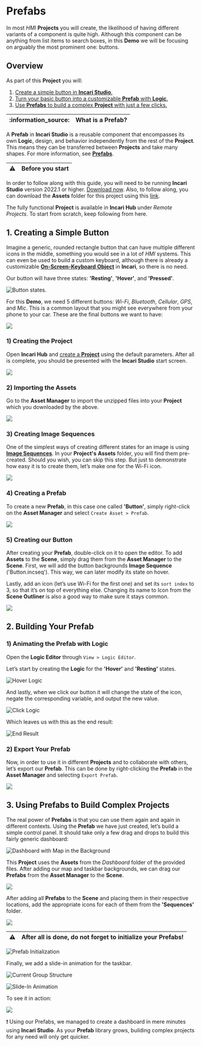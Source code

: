 # Prefabs

In most _HMI_ **Projects** you will create, the likelihood of having different variants of a component is quite high. Although this component can be anything from list items to search boxes, in this **Demo** we will be focusing on arguably the most prominent one: buttons.

## Overview

As part of this **Project** you will:

1. [Create a simple button in **Incari Studio**.](prefabs-demo.md#1-creating-a-simple-button)
2. [Turn your basic button into a customizable **Prefab** with **Logic**.](prefabs-demo.md#2-building-your-prefab)
3. [Use **Prefabs** to build a complex **Project** with just a few clicks.](prefabs-demo.md#3-using-prefabs-to-build-complex-projects)

| :information\_source: | **What is a Prefab?** |
| --------------------- | --------------------- |

A **Prefab** in **Incari Studio** is a reusable component that encompasses its own **Logic**, design, and behavior independently from the rest of the **Project**. This means they can be transferred between **Projects** and take many shapes. For more information, see [**Prefabs**](../objects-and-types/prefabs/).

| :warning: | **Before you start** |
| --------- | -------------------- |

In order to follow along with this guide, you will need to be running **Incari** **Studio** version 2022.1 or higher. [Download now](https://www.incari.com/incari-studio/). Also, to follow along, you can download the **Assets** folder for this project using this [link](https://repo.incari.com/incari/prefabs/-/archive/master/prefabs-master.zip?path=Assets).

The fully functional **Project** is available in **Incari Hub** under _Remote Projects_. To start from scratch, keep following from here.

## 1. Creating a Simple Button

Imagine a generic, rounded rectangle button that can have multiple different icons in the middle, something you would see in a lot of _HMI_ systems. This can even be used to build a custom keyboard, although there is already a customizable [**On-Screen-Keyboard** **Object**](../) in **Incari**, so there is no need.

Our button will have three states: **'Resting'**, **'Hover'**, and **'Pressed'**.

![Button states.](../.gitbook/assets/demoprefabs/demoprefabs_buttonstatesv2.png)

For this **Demo**, we need 5 different buttons: _Wi-Fi_, _Bluetooth_, _Cellular_, _GPS_, and _Mic_. This is a common layout that you might see everywhere from your phone to your car. These are the final buttons we want to have:

![](../.gitbook/assets/demoprefabs/demoprefabs_allbuttonsv2.png)

### 1) Creating the Project

Open **Incari Hub** and [create a **Project**](../getting-started/first-steps/creating-a-project.md) using the default parameters. After all is complete, you should be presented with the **Incari Studio** start screen.

![](../.gitbook/assets/demoprefabs/demoprefabs_createproject2.png)

### 2) Importing the Assets

Go to the **Asset Manager** to import the unzipped files into your **Project** which you downloaded by the above.

![](../.gitbook/assets/demoprefabs_importassets.gif)

### 3) Creating Image Sequences

One of the simplest ways of creating different states for an image is using [**Image Sequences**](../toolbox/events/imagesequence/). In your **Project's** **Assets** folder, you will find them pre-created. Should you wish, you can skip this step. But just to demonstrate how easy it is to create them, let’s make one for the Wi-Fi icon.

![](../.gitbook/assets/demoprefabs/demoprefabs_createImageSequence.gif)

### 4) Creating a Prefab

To create a new **Prefab**, in this case one called **'Button'**, simply right-click on the **Asset Manager** and select `Create Asset > Prefab`.

![](../.gitbook/assets/demoprefabs_createprefab.gif)

### 5) Creating our Button

After creating your **Prefab**, double-click on it to open the editor. To add **Assets** to the **Scene**, simply drag them from the **Asset Manager** to the **Scene**. First, we will add the button backgrounds **Image Sequence** ('Button.incseq'). This way, we can later modify its state on hover.

Lastly, add an icon (let’s use Wi-Fi for the first one) and set its `sort index` to 3, so that it’s on top of everything else. Changing its name to Icon from the **Scene Outliner** is also a good way to make sure it stays common.

![](../.gitbook/assets/demoprefabs/demoprefabs_createbutton.gif)

## 2. Building Your Prefab

### 1) Animating the Prefab with Logic

Open the **Logic Editor** through `View > Logic Editor`.

Let’s start by creating the **Logic** for the **'Hover'** and **'Resting'** states.

![Hover Logic](../.gitbook/assets/demoprefabs/demoprefabs_hoverlogic.png)

<!-- When the button is pressed, it will automatically scale down and up:

![Scaling Logic](../.gitbook/assets/demoprefabs\_scalinglogic.png) -->

And lastly, when we click our button it will change the state of the icon, negate the corresponding variable, and output the new value.

![Click Logic](../.gitbook/assets/demoprefabs/demoprefabs_clicklogic.png)

Which leaves us with this as the end result:

![End Result](../.gitbook/assets/demoprefabs/demoprefabs_endresult.gif)

### 2) Export Your Prefab

Now, in order to use it in different **Projects** and to collaborate with others, let’s export our **Prefab**. This can be done by right-clicking the **Prefab** in the **Asset Manager** and selecting `Export Prefab`.

![](../.gitbook/assets/demoprefabs_exportprefabs.gif)

## 3. Using Prefabs to Build Complex Projects

The real power of **Prefabs** is that you can use them again and again in different contexts. Using the **Prefab** we have just created, let’s build a simple control panel. It should take only a few drag and drops to build this fairly generic dashboard:

![Dashboard with Map in the Background](../.gitbook/assets/demoprefabs/demoprefabs_dashboardmapv2.png)

This **Project** uses the **Assets** from the _Dashboard_ folder of the provided files. After adding our map and taskbar backgrounds, we can drag our **Prefabs** from the **Asset Manager** to the **Scene**.

![](../.gitbook/assets/demoprefabs/demoprefabs_addprefab2_cropped.gif)

After adding all **Prefabs** to the **Scene** and placing them in their respective locations, add the appropriate icons for each of them from the **'Sequences'** folder.

![](../.gitbook/assets/demoprefabs/demoprefabs_addsequence2_cropped.gif)

| :warning: | After all is done, do not forget to initialize your **Prefabs**! |
| --------- | ---------------------------------------------------------------- |

![Prefab Initialization](../.gitbook/assets/demoprefabs/demoprefabs_prefabinitialize.png)

Finally, we add a slide-in animation for the taskbar.

![Current Group Structure](../.gitbook/assets/demoprefabs/demoprefabs_currentstructure.png)

![Slide-In Animation](../.gitbook/assets/demoprefabs/demoprefabs_slideinanimation.png)

To see it in action:

![](../.gitbook/assets/demoprefabs/demoprefabs_finalv2.gif)

:exclamation: Using our Prefabs, we managed to create a dashboard in mere minutes using **Incari Studio**. As your **Prefab** library grows, building complex projects for any need will only get quicker.
